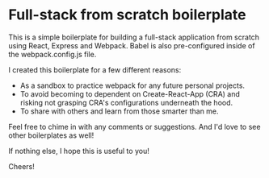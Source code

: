 # Full-stack from scratch boilerplate

This is a simple boilerplate for building a full-stack application from scratch using React, Express and Webpack. Babel is also pre-configured inside of the webpack.config.js file.

I created this boilerplate for a few different reasons:

- As a sandbox to practice webpack for any future personal projects.
- To avoid becoming to dependent on Create-React-App (CRA) and risking not grasping CRA's configurations underneath the hood.
- To share with others and learn from those smarter than me.

Feel free to chime in with any comments or suggestions. And I'd love to see other boilerplates as well!

If nothing else, I hope this is useful to you!

Cheers!
